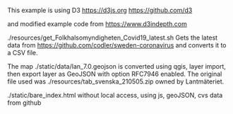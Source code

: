 This example is using D3
https://d3js.org
https://github.com/d3

and modified example code from https://www.d3indepth.com


./resources/get_Folkhalsomyndigheten_Covid19_latest.sh
Gets the latest data from https://github.com/codler/sweden-coronavirus and
converts it to a CSV file.

The map ./static/data/lan_7.0.geojson is converted using qgis, layer import,
then export layer as GeoJSON with option RFC7946 enabled. The original file
used was ./resources/tab_svenska_210505.zip owned by Lantmäteriet.

./static/bare_index.html
without local access, using js, geoJSON, cvs data from github

